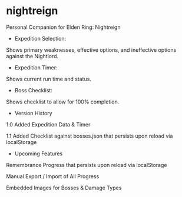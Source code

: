 # nightreign
Personal Companion for Elden Ring: Nightreign

- Expedition Selection:

Shows primary weaknesses, effective options, and ineffective options against the Nightlord.

- Expedition Timer:

Shows current run time and status.

- Boss Checklist:

Shows checklist to allow for 100% completion.

- Version History

1.0 Added Expedition Data & Timer

1.1 Added Checklist against bosses.json that persists upon reload via localStorage

- Upcoming Features

Remembrance Progress that persists upon reload via localStorage

Manual Export / Import of All Progress

Embedded Images for Bosses & Damage Types
